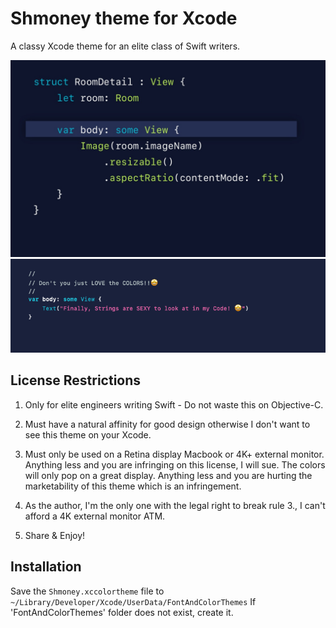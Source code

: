# Shmoney theme for Xcode
A classy Xcode theme for an elite class of Swift writers.

![](ShmoneyThemePreview.jpeg)
![](StringPreview.png)



## License Restrictions
1. Only for elite engineers writing Swift - Do not waste this on Objective-C.

2. Must have a natural affinity for good design otherwise I don't want to see this theme on your Xcode.

3. Must only be used on a Retina display Macbook or 4K+ external monitor. Anything less and you are infringing on this license, I will sue. The colors will only pop on a great display. Anything less and you are hurting the marketability of this theme which is an infringement.

4. As the author, I'm the only one with the legal right to break rule 3., I can't afford a 4K external monitor ATM.

5. Share & Enjoy!

## Installation
Save the `Shmoney.xccolortheme` file to `~/Library/Developer/Xcode/UserData/FontAndColorThemes`
If 'FontAndColorThemes' folder does not exist, create it.
